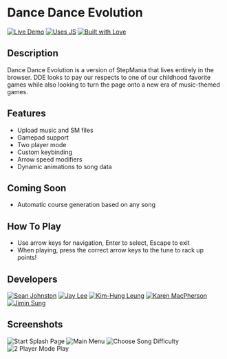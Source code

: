 # Dance Dance Evolution

<!-- [![Live Demo](https://img.shields.io/badge/demo-online-green.svg)](http://www.dancedanceevolution.com) -->
[![Live Demo](http://i.imgur.com/84jKsei.png)](http://www.dancedanceevolution.com)
[![Uses JS](http://i.imgur.com/iCHwult.png)](http://www.dancedanceevolution.com)
[![Built with Love](http://i.imgur.com/cB5v58b.png)](http://www.dancedanceevolution.com)

## Description
Dance Dance Evolution is a version of StepMania that lives entirely in the browser. DDE looks to pay our respects to one of our childhood favorite games while also looking to turn the page onto a new era of music-themed games.

## Features
- Upload music and SM files
- Gamepad support
- Two player mode
- Custom keybinding
- Arrow speed modifiers
- Dynamic animations to song data

## Coming Soon
- Automatic course generation based on any song

## How To Play
- Use arrow keys for navigation, Enter to select, Escape to exit
- When playing, press the correct arrow keys to the tune to rack up points!

## Developers
[![Sean Johnston](https://media.licdn.com/mpr/mpr/shrinknp_400_400/AAEAAQAAAAAAAAbRAAAAJGIwOTc3ZTcwLTA2ZDAtNGYwNy04NTdjLTk3ZTYwYzEzYzAwYQ.jpg)](https://www.linkedin.com/in/sbjohnston)
[![Jay Lee](https://media.licdn.com/mpr/mpr/shrinknp_400_400/AAEAAQAAAAAAAAVuAAAAJGFiNGM5NTZiLWZlYjQtNDJjYi04ODQyLTQyZTlkYWM5NDhlOA.jpg)](https://www.linkedin.com/in/jl975)
[![Kim-Hung Leung](https://media.licdn.com/mpr/mpr/shrinknp_400_400/AAEAAQAAAAAAAAUdAAAAJDAzMjM5YmRkLTNmNDItNDJlMi05MTZiLTRhN2RhNDQ2OTRkNA.jpg)](https://www.linkedin.com/in/kimhungleung)
[![Karen MacPherson](http://i.imgur.com/GP3nJue.jpg)](https://www.linkedin.com/pub/karen-macpherson/48/641/307)
[![Jimin Sung](http://i.imgur.com/CLfld70.jpg)](https://www.linkedin.com/in/jiminsung)

## Screenshots
![Start Splash Page](http://i.imgur.com/Jql6njL.png)
![Main Menu](http://imgur.com/5dhHCcU.png)
![Choose Song Difficulty](http://imgur.com/N6tPsFU.png)
![2 Player Mode Play](http://i.imgur.com/wz3zao3.png)